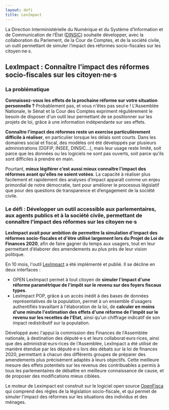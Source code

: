```yaml
---
layout: defi
title: LexImpact
---
```


La Direction Interministérielle du Numérique et du Système d’Information et de Communication de l’État ([DINSIC](https://www.numerique.gouv.fr/)) souhaite développer, avec la collaboration du Parlement, de la Cour de Comptes, et de la société civile, un outil permettant de simuler l’impact des réformes socio-fiscales sur les citoyen·ne·s.

## LexImpact : Connaître l'impact des réformes socio-fiscales sur les citoyen·ne·s

### La problématique

**Connaissez-vous les effets de la prochaine réforme sur votre situation personnelle ?** Probablement pas, et vous n'êtes pas seul·e ! L'Assemblée Nationale, le Sénat et la Cour des Comptes expriment régulièrement le besoin de disposer d'un outil leur permettant de se positionner sur les projets de loi, grâce à une information indépendante sur ses effets.

**Connaître l'impact des réformes reste un exercise particulièrement difficile à réaliser**, en particulier lorsque les délais sont courts. Dans les domaines social et fiscal, des modèles ont été développés par plusieurs administrations (DGFiP, INSEE, DINSIC...), mais leur usage reste limité, soit parce que les données ou les logiciels ne sont pas ouverts, soit parce qu'ils sont difficiles à prendre en main.

Pourtant, **mieux légiférer c’est aussi mieux connaître l'impact des réformes avant qu'elles ne soient votées**. La capacité à réaliser plus facilement et rapidement des analyses d’impact apparaît comme un enjeu primordial de notre démocratie, tant pour améliorer le processus législatif que pour des questions de transparence et d’engagement de la société civile.

### Le défi : Développer un outil accessible aux parlementaires, aux agents publics et à la société civile, permettant de connaître l'impact des réformes sur les citoyen·ne·s

**LexImpact avait pour ambition de permettre la simulation d'impact des réformes socio-fiscales et d'être utilisé largement lors du Projet de Loi de Finances 2020**, afin de faire gagner du temps aux usagers, tout en leur permettant d’élaborer des amendements au plus près de leur vision politique. 

En 10 mois, l'outil [LexImpact](https://leximpact.beta.gouv.fr) a été implémenté et publié. Il se décline en deux interfaces :
- OPEN LexImpact permet à tout citoyen de **simuler l'impact d'une réforme paramétrique de l'impôt sur le revenu sur des foyers fiscaux types**. 
- LexImpact POP, grâce à un accès inédit à des bases de données représentatives de la population, permet à un ensemble d'usagers authentifiés travaillant à l'élaboration de la loi, de **calculer en moins d'une minute l'estimation des effets d'une réforme de l'impôt sur le revenu sur les recettes de l'Etat**, ainsi qu'un chiffrage indicatif de son impact redistributif sur la population.

Développé avec l'appui la commission des Finances de l'Assemblée nationale, à destination des député·e·s et leurs collaborat·eurs·rices, ainsi que des administrat·eurs·rices de l'Assemblée, LexImpact a été utilisé de manière étendue par les député·e·s lors des débats sur la loi de finances 2020, permettant à chacun des différents groupes de préparer des amendements plus précisément adaptés à leurs objectifs. Cette meilleure mesure des effets potentiels sur les revenus des contribuables a permis à tous les parlementaires de débattre en meilleure connaissance de cause, et de proposer des modifications mieux ciblées.

Le moteur de Leximpact est construit sur le logiciel open source [OpenFisca](https://openfisca.org) qui comprend des règles de la législation socio-fiscale, et qui permet de simuler l'impact des réformes sur les situations des individus et des ménages.
